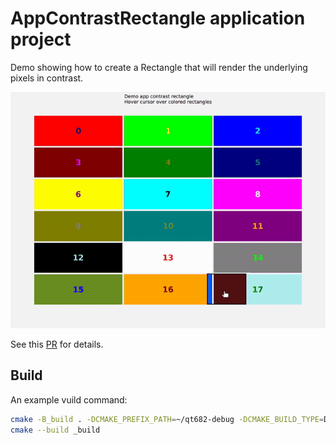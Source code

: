 # AppContrastRectangle application project

Demo showing how to create a Rectangle that will render the underlying pixels in contrast.

![App demo](contrast_rectangle.gif)

See this [PR](https://github.com/ngrodzitski/qml-example-contrast-rectangle/pull/1) for details.

## Build

An example vuild command:

```bash
cmake -B_build . -DCMAKE_PREFIX_PATH=~/qt682-debug -DCMAKE_BUILD_TYPE=Debug
cmake --build _build
```
